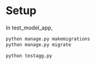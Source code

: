 # Setup

In test_model_app,

```zsh
python manage.py makemigrations
python manage.py migrate

python testagg.py
